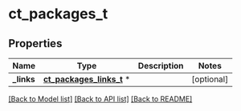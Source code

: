 # ct_packages_t

## Properties
Name | Type | Description | Notes
------------ | ------------- | ------------- | -------------
**_links** | [**ct_packages_links_t**](ct_packages_links.md) \* |  | [optional] 

[[Back to Model list]](../README.md#documentation-for-models) [[Back to API list]](../README.md#documentation-for-api-endpoints) [[Back to README]](../README.md)


